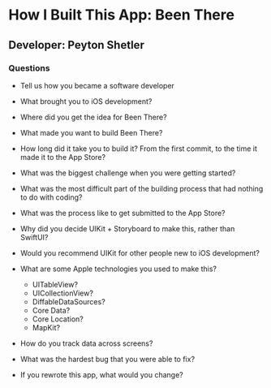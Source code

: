 # How I Built This App: Been There
## Developer: Peyton Shetler

### Questions
* Tell us how you became a software developer
* What brought you to iOS development?
* Where did you get the idea for Been There?
* What made you want to build Been There?
* How long did it take you to build it? From the first commit, to the time it made it to the App Store?
* What was the biggest challenge when you were getting started?
* What was the most difficult part of the building process that had nothing to do with coding?
* What was the process like to get submitted to the App Store?

* Why did you decide UIKit + Storyboard to make this, rather than SwiftUI? 
* Would you recommend UIKit for other people new to iOS development?
* What are some Apple technologies you used to make this?
  * UITableView?
  * UICollectionView?
  * DiffableDataSources?
  * Core Data?
  * Core Location?
  * MapKit?

 * How do you track data across screens?
 * What was the hardest bug that you were able to fix? 
 * If you rewrote this app, what would you change?